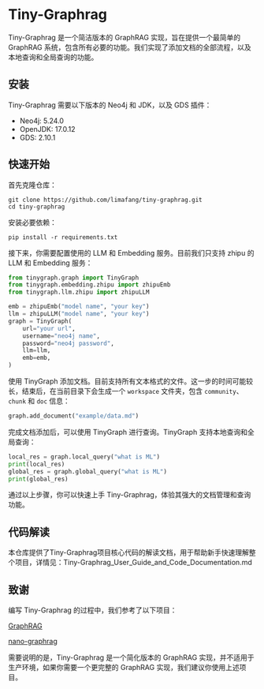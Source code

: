 # Tiny-Graphrag

Tiny-Graphrag 是一个简洁版本的 GraphRAG 实现，旨在提供一个最简单的 GraphRAG 系统，包含所有必要的功能。我们实现了添加文档的全部流程，以及本地查询和全局查询的功能。

## 安装

Tiny-Graphrag 需要以下版本的 Neo4j 和 JDK，以及 GDS 插件：

- Neo4j: 5.24.0
- OpenJDK: 17.0.12
- GDS: 2.10.1

## 快速开始

首先克隆仓库：

```shell
git clone https://github.com/limafang/tiny-graphrag.git
cd tiny-graphrag
```

安装必要依赖：

```shell
pip install -r requirements.txt
```

接下来，你需要配置使用的 LLM 和 Embedding 服务。目前我们只支持 zhipu 的 LLM 和 Embedding 服务：

```python
from tinygraph.graph import TinyGraph
from tinygraph.embedding.zhipu import zhipuEmb
from tinygraph.llm.zhipu import zhipuLLM

emb = zhipuEmb("model name", "your key")
llm = zhipuLLM("model name", "your key")
graph = TinyGraph(
    url="your url",
    username="neo4j name",
    password="neo4j password",
    llm=llm,
    emb=emb,
)
```

使用 TinyGraph 添加文档。目前支持所有文本格式的文件。这一步的时间可能较长，结束后，在当前目录下会生成一个 `workspace` 文件夹，包含 `community`、`chunk` 和 `doc` 信息：

```python
graph.add_document("example/data.md")
```

完成文档添加后，可以使用 TinyGraph 进行查询。TinyGraph 支持本地查询和全局查询：

```python
local_res = graph.local_query("what is ML")
print(local_res)
global_res = graph.global_query("what is ML")
print(global_res)
```

通过以上步骤，你可以快速上手 Tiny-Graphrag，体验其强大的文档管理和查询功能。

## 代码解读
本仓库提供了Tiny-Graphrag项目核心代码的解读文档，用于帮助新手快速理解整个项目，详情见：Tiny-Graphrag_User_Guide_and_Code_Documentation.md

## 致谢

编写 Tiny-Graphrag 的过程中，我们参考了以下项目：

[GraphRAG](https://github.com/microsoft/graphrag)

[nano-graphrag](https://github.com/gusye1234/nano-graphrag)

需要说明的是，Tiny-Graphrag 是一个简化版本的 GraphRAG 实现，并不适用于生产环境，如果你需要一个更完整的 GraphRAG 实现，我们建议你使用上述项目。
